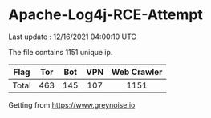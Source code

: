 
# Apache-Log4j-RCE-Attempt

Last update : 12/16/2021 04:00:10 UTC

The file contains 1151 unique ip.

| Flag | Tor | Bot | VPN | Web Crawler|
| :---:   | :-: | :-: | :-: | :-: |
| Total | 463 | 145 | 107 | 1151 |

Getting from https://www.greynoise.io